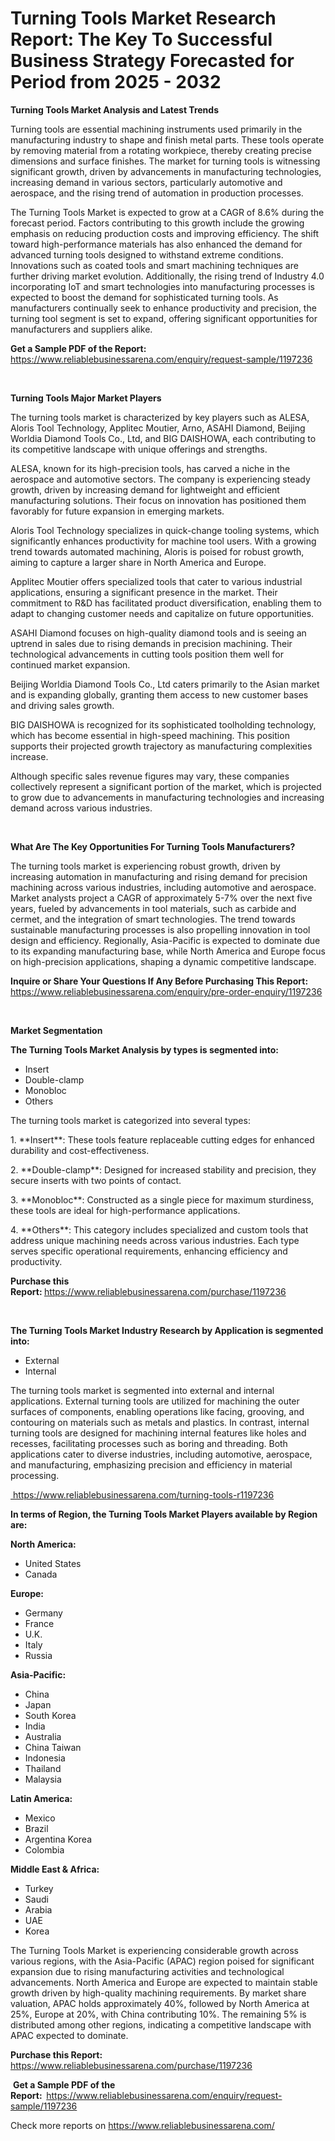 <p><h1>Turning Tools Market Research Report: The Key To Successful Business Strategy Forecasted for Period from 2025 - 2032</h1></p><p><strong>Turning Tools Market Analysis and Latest Trends</strong></p>
<p><p>Turning tools are essential machining instruments used primarily in the manufacturing industry to shape and finish metal parts. These tools operate by removing material from a rotating workpiece, thereby creating precise dimensions and surface finishes. The market for turning tools is witnessing significant growth, driven by advancements in manufacturing technologies, increasing demand in various sectors, particularly automotive and aerospace, and the rising trend of automation in production processes.</p><p>The Turning Tools Market is expected to grow at a CAGR of 8.6% during the forecast period. Factors contributing to this growth include the growing emphasis on reducing production costs and improving efficiency. The shift toward high-performance materials has also enhanced the demand for advanced turning tools designed to withstand extreme conditions. Innovations such as coated tools and smart machining techniques are further driving market evolution. Additionally, the rising trend of Industry 4.0 incorporating IoT and smart technologies into manufacturing processes is expected to boost the demand for sophisticated turning tools. As manufacturers continually seek to enhance productivity and precision, the turning tool segment is set to expand, offering significant opportunities for manufacturers and suppliers alike.</p></p>
<p><strong>Get a Sample PDF of the Report:&nbsp;</strong> <a href="https://www.reliablebusinessarena.com/enquiry/request-sample/1197236?utm_campaign=2039&utm_medium=2&utm_source=Github&utm_content=ia&utm_term=10042025&utm_id=turning-tools">https://www.reliablebusinessarena.com/enquiry/request-sample/1197236</a></p>
<p>&nbsp;</p>
<p><strong>Turning Tools Major Market Players</strong></p>
<p><p>The turning tools market is characterized by key players such as ALESA, Aloris Tool Technology, Applitec Moutier, Arno, ASAHI Diamond, Beijing Worldia Diamond Tools Co., Ltd, and BIG DAISHOWA, each contributing to its competitive landscape with unique offerings and strengths.</p><p>ALESA, known for its high-precision tools, has carved a niche in the aerospace and automotive sectors. The company is experiencing steady growth, driven by increasing demand for lightweight and efficient manufacturing solutions. Their focus on innovation has positioned them favorably for future expansion in emerging markets.</p><p>Aloris Tool Technology specializes in quick-change tooling systems, which significantly enhances productivity for machine tool users. With a growing trend towards automated machining, Aloris is poised for robust growth, aiming to capture a larger share in North America and Europe.</p><p>Applitec Moutier offers specialized tools that cater to various industrial applications, ensuring a significant presence in the market. Their commitment to R&D has facilitated product diversification, enabling them to adapt to changing customer needs and capitalize on future opportunities.</p><p>ASAHI Diamond focuses on high-quality diamond tools and is seeing an uptrend in sales due to rising demands in precision machining. Their technological advancements in cutting tools position them well for continued market expansion.</p><p>Beijing Worldia Diamond Tools Co., Ltd caters primarily to the Asian market and is expanding globally, granting them access to new customer bases and driving sales growth.</p><p>BIG DAISHOWA is recognized for its sophisticated toolholding technology, which has become essential in high-speed machining. This position supports their projected growth trajectory as manufacturing complexities increase.</p><p>Although specific sales revenue figures may vary, these companies collectively represent a significant portion of the market, which is projected to grow due to advancements in manufacturing technologies and increasing demand across various industries.</p></p>
<p>&nbsp;</p>
<p><strong>What Are The Key Opportunities For Turning Tools Manufacturers?</strong></p>
<p><p>The turning tools market is experiencing robust growth, driven by increasing automation in manufacturing and rising demand for precision machining across various industries, including automotive and aerospace. Market analysts project a CAGR of approximately 5-7% over the next five years, fueled by advancements in tool materials, such as carbide and cermet, and the integration of smart technologies. The trend towards sustainable manufacturing processes is also propelling innovation in tool design and efficiency. Regionally, Asia-Pacific is expected to dominate due to its expanding manufacturing base, while North America and Europe focus on high-precision applications, shaping a dynamic competitive landscape.</p></p>
<p><strong>Inquire or Share Your Questions If Any Before Purchasing This Report:</strong> <a href="https://www.reliablebusinessarena.com/enquiry/pre-order-enquiry/1197236?utm_campaign=2039&utm_medium=2&utm_source=Github&utm_content=ia&utm_term=10042025&utm_id=turning-tools">https://www.reliablebusinessarena.com/enquiry/pre-order-enquiry/1197236</a></p>
<p>&nbsp;</p>
<p><strong>Market Segmentation</strong></p>
<p><strong>The Turning Tools Market Analysis by types is segmented into:</strong></p>
<p><ul><li>Insert</li><li>Double-clamp</li><li>Monobloc</li><li>Others</li></ul></p>
<p><p>The turning tools market is categorized into several types: </p><p>1. **Insert**: These tools feature replaceable cutting edges for enhanced durability and cost-effectiveness.</p><p>2. **Double-clamp**: Designed for increased stability and precision, they secure inserts with two points of contact.</p><p>3. **Monobloc**: Constructed as a single piece for maximum sturdiness, these tools are ideal for high-performance applications. </p><p>4. **Others**: This category includes specialized and custom tools that address unique machining needs across various industries. Each type serves specific operational requirements, enhancing efficiency and productivity.</p></p>
<p><strong>Purchase this Report:&nbsp;</strong><a href="https://www.reliablebusinessarena.com/purchase/1197236?utm_campaign=2039&utm_medium=2&utm_source=Github&utm_content=ia&utm_term=10042025&utm_id=turning-tools">https://www.reliablebusinessarena.com/purchase/1197236</a></p>
<p>&nbsp;</p>
<p><strong>The Turning Tools Market Industry Research by Application is segmented into:</strong></p>
<p><ul><li>External</li><li>Internal</li></ul></p>
<p><p>The turning tools market is segmented into external and internal applications. External turning tools are utilized for machining the outer surfaces of components, enabling operations like facing, grooving, and contouring on materials such as metals and plastics. In contrast, internal turning tools are designed for machining internal features like holes and recesses, facilitating processes such as boring and threading. Both applications cater to diverse industries, including automotive, aerospace, and manufacturing, emphasizing precision and efficiency in material processing.</p></p>
<p><a href="https://www.reliablebusinessarena.com/turning-tools-r1197236?utm_campaign=2039&utm_medium=2&utm_source=Github&utm_content=ia&utm_term=10042025&utm_id=turning-tools">&nbsp;https://www.reliablebusinessarena.com/turning-tools-r1197236</a></p>
<p><strong>In terms of Region, the Turning Tools Market Players available by Region are:</strong></p>
<p>
    <p> <strong> North America: </strong>
        <ul>
            <li>United States</li>
            <li>Canada</li>
        </ul>
        </p> 
    <p> <strong> Europe: </strong>
        <ul>
            <li>Germany</li>
            <li>France</li>
            <li>U.K.</li>
            <li>Italy</li>
            <li>Russia</li>
        </ul>
        </p> 
    <p> <strong> Asia-Pacific: </strong>
        <ul>
            <li>China</li>
            <li>Japan</li>
            <li>South Korea</li>
            <li>India</li>
            <li>Australia</li>
            <li>China Taiwan</li>
            <li>Indonesia</li>
            <li>Thailand</li>
            <li>Malaysia</li>
        </ul>
        </p> 
    <p> <strong> Latin America: </strong>
        <ul>
            <li>Mexico</li>
            <li>Brazil</li>
            <li>Argentina Korea</li>
            <li>Colombia</li>
        </ul>
        </p> 
    <p> <strong> Middle East & Africa: </strong>
        <ul>
            <li>Turkey</li>
            <li>Saudi</li>
            <li>Arabia</li>
            <li>UAE</li>
            <li>Korea</li>
        </ul>
    </p>
    </p>
<p><p>The Turning Tools Market is experiencing considerable growth across various regions, with the Asia-Pacific (APAC) region poised for significant expansion due to rising manufacturing activities and technological advancements. North America and Europe are expected to maintain stable growth driven by high-quality machining requirements. By market share valuation, APAC holds approximately 40%, followed by North America at 25%, Europe at 20%, with China contributing 10%. The remaining 5% is distributed among other regions, indicating a competitive landscape with APAC expected to dominate.</p></p>
<p><strong>Purchase this Report: </strong><a href="https://www.reliablebusinessarena.com/purchase/1197236?utm_campaign=2039&utm_medium=2&utm_source=Github&utm_content=ia&utm_term=10042025&utm_id=turning-tools">https://www.reliablebusinessarena.com/purchase/1197236</a></p>
<p>&nbsp;<strong>Get a Sample PDF of the Report:&nbsp;&nbsp;</strong><a href="https://www.reliablebusinessarena.com/enquiry/request-sample/1197236?utm_campaign=2039&utm_medium=2&utm_source=Github&utm_content=ia&utm_term=10042025&utm_id=turning-tools">https://www.reliablebusinessarena.com/enquiry/request-sample/1197236</a></p>
<p><strong></strong></p>
<p>Check more reports on <a href="https://www.reliablebusinessarena.com/?utm_campaign=2039&utm_medium=2&utm_source=Github&utm_content=ia&utm_term=10042025&utm_id=turning-tools">https://www.reliablebusinessarena.com/</a></p>